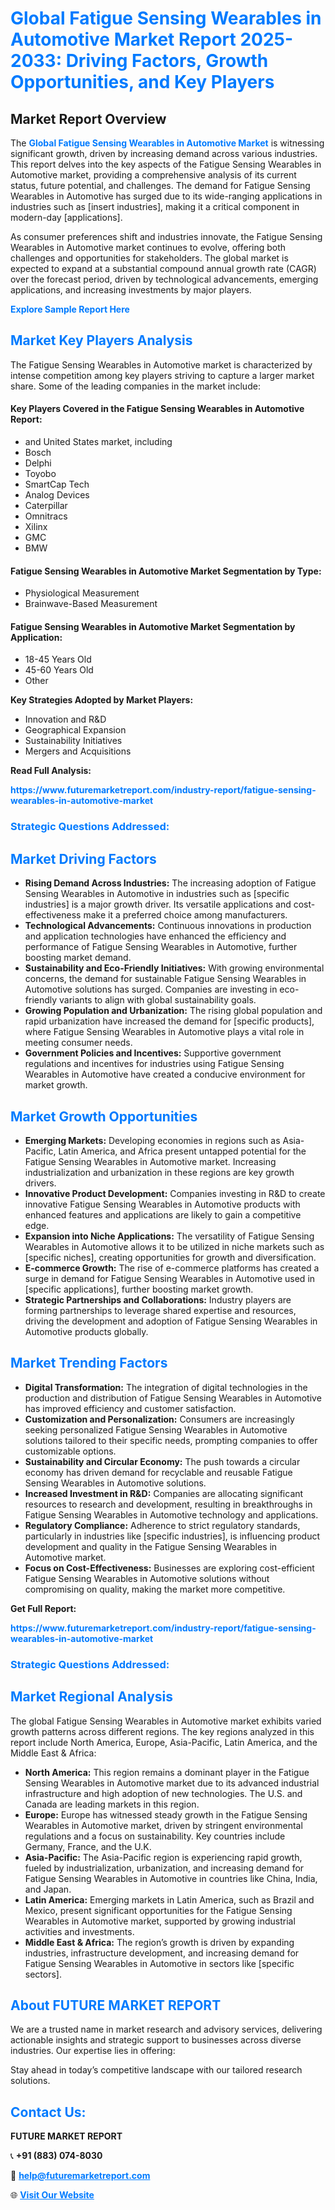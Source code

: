 <h1 style="color: #007BFF;">Global Fatigue Sensing Wearables in Automotive Market Report 2025-2033: Driving Factors, Growth Opportunities, and Key Players</h1>

<section id="overview">
<h2>Market Report Overview</h2>
<p>The <a href="https://www.futuremarketreport.com/industry-report/fatigue-sensing-wearables-in-automotive-market" style="color: #007BFF; text-decoration: none;"><strong>Global Fatigue Sensing Wearables in Automotive Market</strong></a> is witnessing significant growth, driven by increasing demand across various industries. This report delves into the key aspects of the Fatigue Sensing Wearables in Automotive market, providing a comprehensive analysis of its current status, future potential, and challenges. The demand for Fatigue Sensing Wearables in Automotive has surged due to its wide-ranging applications in industries such as [insert industries], making it a critical component in modern-day [applications].</p>
<p>As consumer preferences shift and industries innovate, the Fatigue Sensing Wearables in Automotive market continues to evolve, offering both challenges and opportunities for stakeholders. The global market is expected to expand at a substantial compound annual growth rate (CAGR) over the forecast period, driven by technological advancements, emerging applications, and increasing investments by major players.</p>
</section>

<section id="overview">
<p><a href="https://www.futuremarketreport.com/request-sample/reportId=51387" style="color: #007BFF; text-decoration: none;"><strong>Explore Sample Report Here</strong></a></p>
</section>

<section id="key-players">
<h2 style="color: #007BFF;">Market Key Players Analysis</h2>
<p>The Fatigue Sensing Wearables in Automotive market is characterized by intense competition among key players striving to capture a larger market share. Some of the leading companies in the market include:</p>
<h4>Key Players Covered in the Fatigue Sensing Wearables in Automotive Report:</h4>
<ul><li>and United States market, including</li><li>Bosch</li><li>Delphi</li><li>Toyobo</li><li>SmartCap Tech</li><li>Analog Devices</li><li>Caterpillar</li><li>Omnitracs</li><li>Xilinx</li><li>GMC</li><li>BMW</li></ul>
<h4>Fatigue Sensing Wearables in Automotive Market Segmentation by Type:</h4>
<ul><li>Physiological Measurement</li><li>Brainwave-Based Measurement</li></ul>

<h4>Fatigue Sensing Wearables in Automotive Market Segmentation by Application:</h4>
<ul><li>18-45 Years Old</li><li>45-60 Years Old</li><li>Other</li></ul>
<p><strong>Key Strategies Adopted by Market Players:</strong></p>
<ul>
<li>Innovation and R&D</li>
<li>Geographical Expansion</li>
<li>Sustainability Initiatives</li>
<li>Mergers and Acquisitions</li>
</ul>
</section>

<section>
<p><strong>Read Full Analysis: </strong></p><a href="https://www.futuremarketreport.com/industry-report/fatigue-sensing-wearables-in-automotive-market" style="color: #007BFF; text-decoration: none;"><strong>https://www.futuremarketreport.com/industry-report/fatigue-sensing-wearables-in-automotive-market</strong></a>
<h3 style="color: #007BFF;">Strategic Questions Addressed:</h3>
</section>

<section id="driving-factors">
<h2 style="color: #007BFF;">Market Driving Factors</h2>
<ul>
<li><strong>Rising Demand Across Industries:</strong> The increasing adoption of Fatigue Sensing Wearables in Automotive in industries such as [specific industries] is a major growth driver. Its versatile applications and cost-effectiveness make it a preferred choice among manufacturers.</li>
<li><strong>Technological Advancements:</strong> Continuous innovations in production and application technologies have enhanced the efficiency and performance of Fatigue Sensing Wearables in Automotive, further boosting market demand.</li>
<li><strong>Sustainability and Eco-Friendly Initiatives:</strong> With growing environmental concerns, the demand for sustainable Fatigue Sensing Wearables in Automotive solutions has surged. Companies are investing in eco-friendly variants to align with global sustainability goals.</li>
<li><strong>Growing Population and Urbanization:</strong> The rising global population and rapid urbanization have increased the demand for [specific products], where Fatigue Sensing Wearables in Automotive plays a vital role in meeting consumer needs.</li>
<li><strong>Government Policies and Incentives:</strong> Supportive government regulations and incentives for industries using Fatigue Sensing Wearables in Automotive have created a conducive environment for market growth.</li>
</ul>
</section>

<section id="growth-opportunities">
<h2 style="color: #007BFF;">Market Growth Opportunities</h2>
<ul>
<li><strong>Emerging Markets:</strong> Developing economies in regions such as Asia-Pacific, Latin America, and Africa present untapped potential for the Fatigue Sensing Wearables in Automotive market. Increasing industrialization and urbanization in these regions are key growth drivers.</li>
<li><strong>Innovative Product Development:</strong> Companies investing in R&D to create innovative Fatigue Sensing Wearables in Automotive products with enhanced features and applications are likely to gain a competitive edge.</li>
<li><strong>Expansion into Niche Applications:</strong> The versatility of Fatigue Sensing Wearables in Automotive allows it to be utilized in niche markets such as [specific niches], creating opportunities for growth and diversification.</li>
<li><strong>E-commerce Growth:</strong> The rise of e-commerce platforms has created a surge in demand for Fatigue Sensing Wearables in Automotive used in [specific applications], further boosting market growth.</li>
<li><strong>Strategic Partnerships and Collaborations:</strong> Industry players are forming partnerships to leverage shared expertise and resources, driving the development and adoption of Fatigue Sensing Wearables in Automotive products globally.</li>
</ul>
</section>

<section id="trending-factors">
<h2 style="color: #007BFF;">Market Trending Factors</h2>
<ul>
<li><strong>Digital Transformation:</strong> The integration of digital technologies in the production and distribution of Fatigue Sensing Wearables in Automotive has improved efficiency and customer satisfaction.</li>
<li><strong>Customization and Personalization:</strong> Consumers are increasingly seeking personalized Fatigue Sensing Wearables in Automotive solutions tailored to their specific needs, prompting companies to offer customizable options.</li>
<li><strong>Sustainability and Circular Economy:</strong> The push towards a circular economy has driven demand for recyclable and reusable Fatigue Sensing Wearables in Automotive solutions.</li>
<li><strong>Increased Investment in R&D:</strong> Companies are allocating significant resources to research and development, resulting in breakthroughs in Fatigue Sensing Wearables in Automotive technology and applications.</li>
<li><strong>Regulatory Compliance:</strong> Adherence to strict regulatory standards, particularly in industries like [specific industries], is influencing product development and quality in the Fatigue Sensing Wearables in Automotive market.</li>
<li><strong>Focus on Cost-Effectiveness:</strong> Businesses are exploring cost-efficient Fatigue Sensing Wearables in Automotive solutions without compromising on quality, making the market more competitive.</li>
</ul>
</section>

<section>
<p><strong>Get Full Report: </strong></p><a href="https://www.futuremarketreport.com/industry-report/fatigue-sensing-wearables-in-automotive-market" style="color: #007BFF; text-decoration: none;"><strong>https://www.futuremarketreport.com/industry-report/fatigue-sensing-wearables-in-automotive-market</strong></a>
<h3 style="color: #007BFF;">Strategic Questions Addressed:</h3>
</section>


<section id="regional-analysis">
<h2 style="color: #007BFF;">Market Regional Analysis</h2>
<p>The global Fatigue Sensing Wearables in Automotive market exhibits varied growth patterns across different regions. The key regions analyzed in this report include North America, Europe, Asia-Pacific, Latin America, and the Middle East & Africa:</p>
<ul>
<li><strong>North America:</strong> This region remains a dominant player in the Fatigue Sensing Wearables in Automotive market due to its advanced industrial infrastructure and high adoption of new technologies. The U.S. and Canada are leading markets in this region.</li>
<li><strong>Europe:</strong> Europe has witnessed steady growth in the Fatigue Sensing Wearables in Automotive market, driven by stringent environmental regulations and a focus on sustainability. Key countries include Germany, France, and the U.K.</li>
<li><strong>Asia-Pacific:</strong> The Asia-Pacific region is experiencing rapid growth, fueled by industrialization, urbanization, and increasing demand for Fatigue Sensing Wearables in Automotive in countries like China, India, and Japan.</li>
<li><strong>Latin America:</strong> Emerging markets in Latin America, such as Brazil and Mexico, present significant opportunities for the Fatigue Sensing Wearables in Automotive market, supported by growing industrial activities and investments.</li>
<li><strong>Middle East & Africa:</strong> The region’s growth is driven by expanding industries, infrastructure development, and increasing demand for Fatigue Sensing Wearables in Automotive in sectors like [specific sectors].</li>
</ul>
</section>

<footer>
<h2 style="color: #007BFF;">About FUTURE MARKET REPORT</h2>
<p>We are a trusted name in market research and advisory services, delivering actionable insights and strategic support to businesses across diverse industries. Our expertise lies in offering:</p>

<p>Stay ahead in today’s competitive landscape with our tailored research solutions.</p>

<h2 style="color: #007BFF;">Contact Us:</h2>
<p><strong>FUTURE MARKET REPORT</strong></p>
<p>📞 <strong>+91 (883) 074-8030</strong></p>
<p>📧 <strong><a href="mailto:help@futuremarketreport.com" style="color: #007BFF;">help@futuremarketreport.com</a></strong></p>
<p>🌐 <strong><a href="https://www.futuremarketreport.com/" style="color: #007BFF;">Visit Our Website</a></strong></p>
</footer>